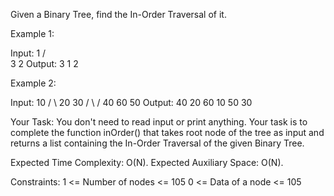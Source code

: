 Given a Binary Tree, find the In-Order Traversal of it.

Example 1:

Input:
       1
     /  \
    3    2
Output: 3 1 2

Example 2:

Input:
        10
     /      \ 
    20       30 
  /    \    /
 40    60  50
Output: 40 20 60 10 50 30

Your Task:
You don't need to read input or print anything. Your task is to complete the function inOrder() that takes root node of the tree as input and returns a list containing the In-Order Traversal of the given Binary Tree.

Expected Time Complexity: O(N).
Expected Auxiliary Space: O(N).

Constraints:
1 <= Number of nodes <= 105
0 <= Data of a node <= 105
